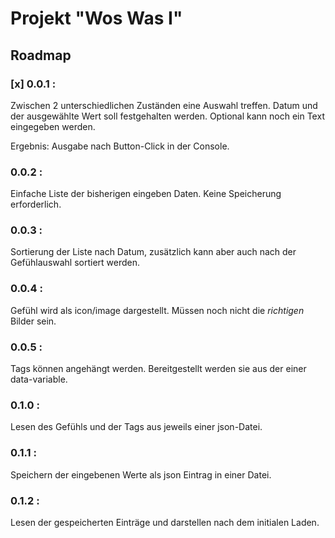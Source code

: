 # Projekt "Wos Was I"

## Roadmap

### [x] 0.0.1 :
Zwischen 2 unterschiedlichen Zuständen eine Auswahl treffen.
Datum und der ausgewählte Wert soll festgehalten werden.
Optional kann noch ein Text eingegeben werden.

Ergebnis: Ausgabe nach Button-Click in der Console.

### 0.0.2 :
Einfache Liste der bisherigen eingeben Daten. Keine Speicherung erforderlich.

### 0.0.3 : 
Sortierung der Liste nach Datum, zusätzlich kann aber auch nach der Gefühlauswahl sortiert werden.

### 0.0.4 :
Gefühl wird als icon/image dargestellt. Müssen noch nicht die *richtigen* Bilder sein.

### 0.0.5 :
Tags können angehängt werden. Bereitgestellt werden sie aus der einer data-variable.

### 0.1.0 :
Lesen des Gefühls und der Tags aus jeweils einer json-Datei.

### 0.1.1 :
Speichern der eingebenen Werte als json Eintrag in einer Datei.

### 0.1.2 : 
Lesen der gespeicherten Einträge und darstellen nach dem initialen Laden.